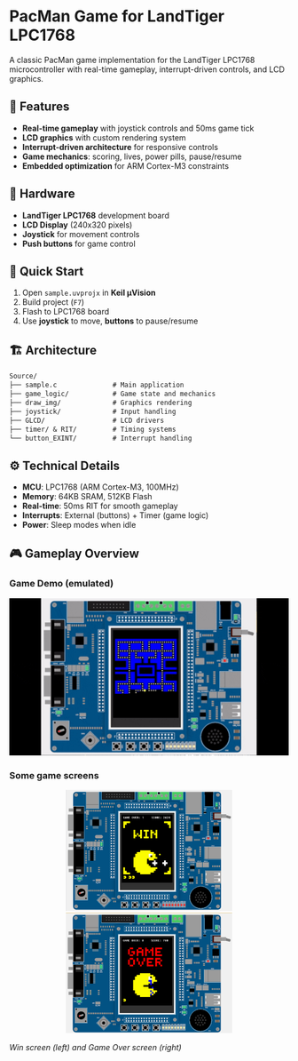 # PacMan Game for LandTiger LPC1768

A classic PacMan game implementation for the LandTiger LPC1768 microcontroller with real-time gameplay, interrupt-driven controls, and LCD graphics.

## 🎯 Features

- **Real-time gameplay** with joystick controls and 50ms game tick
- **LCD graphics** with custom rendering system
- **Interrupt-driven architecture** for responsive controls
- **Game mechanics**: scoring, lives, power pills, pause/resume
- **Embedded optimization** for ARM Cortex-M3 constraints

## 🔧 Hardware

- **LandTiger LPC1768** development board
- **LCD Display** (240x320 pixels)
- **Joystick** for movement controls
- **Push buttons** for game control

## 🚀 Quick Start

1. Open `sample.uvprojx` in **Keil μVision**
2. Build project (`F7`) 
3. Flash to LPC1768 board
4. Use **joystick** to move, **buttons** to pause/resume

## 🏗️ Architecture

```
Source/
├── sample.c              # Main application
├── game_logic/           # Game state and mechanics
├── draw_img/             # Graphics rendering
├── joystick/             # Input handling
├── GLCD/                 # LCD drivers
├── timer/ & RIT/         # Timing systems
└── button_EXINT/         # Interrupt handling
```

## ⚙️ Technical Details

- **MCU**: LPC1768 (ARM Cortex-M3, 100MHz)
- **Memory**: 64KB SRAM, 512KB Flash
- **Real-time**: 50ms RIT for smooth gameplay
- **Interrupts**: External (buttons) + Timer (game logic)
- **Power**: Sleep modes when idle

## 🎮 Gameplay Overview

### Game Demo (emulated)
<div align="center">
  <img src="Assets/game.gif" alt="PacMan Gameplay" width="600">
</div>

### Some game screens
<div align="center">
  <img src="Assets/win_screen.png" alt="Win Screen" width="300">
  <img src="Assets/loose_screen.png" alt="Game Over Screen" width="300">
</div>

*Win screen (left) and Game Over screen (right)*